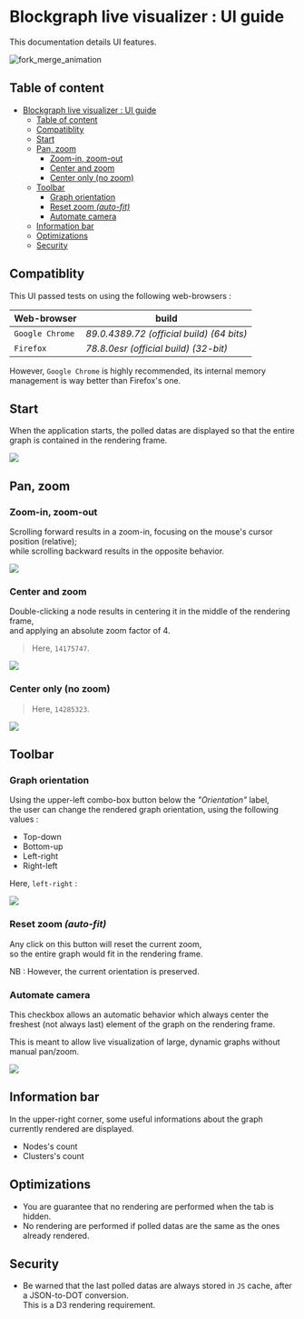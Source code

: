 # Blockgraph live visualizer : UI guide

This documentation details UI features.

![fork_merge_animation](./documentation/fork_merge_animation.gif)

## Table of content

- [Blockgraph live visualizer : UI guide](#blockgraph-live-visualizer--ui-guide)
  - [Table of content](#table-of-content)
  - [Compatiblity](#compatiblity)
  - [Start](#start)
  - [Pan, zoom](#pan-zoom)
    - [Zoom-in, zoom-out](#zoom-in-zoom-out)
    - [Center and zoom](#center-and-zoom)
    - [Center only (no zoom)](#center-only-no-zoom)
  - [Toolbar](#toolbar)
    - [Graph orientation](#graph-orientation)
    - [Reset zoom *(auto-fit)*](#reset-zoom-auto-fit)
    - [Automate camera](#automate-camera)
  - [Information bar](#information-bar)
  - [Optimizations](#optimizations)
  - [Security](#security)

## Compatiblity

This UI passed tests on using the following web-browsers :

| Web-browser | build |
| ----------- | ----- |
| `Google Chrome`   | *89.0.4389.72 (official build) (64 bits)* |
| `Firefox`         | *78.8.0esr (official build) (32-bit)*     |

However, `Google Chrome` is highly recommended, its internal memory management is way better than Firefox's one.

## Start

When the application starts, the polled datas are displayed so that the entire graph is contained in the rendering frame.

![](./documentation/images/Capture.PNG)

## Pan, zoom

### Zoom-in, zoom-out

Scrolling forward results in a zoom-in, focusing on the mouse's cursor position (relative);  
while scrolling backward results in the opposite behavior.

![](./documentation/images/scroll_to_zoom.PNG)

### Center and zoom

Double-clicking a node results in centering it in the middle of the rendering frame,  
and applying an absolute zoom factor of 4.

> Here, `14175747`.

![](./documentation/images/double_click_to_center_and_zoom.PNG)

### Center only (no zoom)

> Here, `14285323`.

![](./documentation/images/click_to_center_node.PNG)

## Toolbar

### Graph orientation

Using the upper-left combo-box button below the *"Orientation"* label,  
the user can change the rendered graph orientation, using the following values :

- Top-down
- Bottom-up
- Left-right
- Right-left

Here, `left-right` :

![](./documentation/images/change_orientation.PNG)

### Reset zoom *(auto-fit)*

Any click on this button will reset the current zoom,  
so the entire graph would fit in the rendering frame.

NB : However, the current orientation is preserved.

### Automate camera

This checkbox allows an automatic behavior which always center the freshest (not always last) element of the graph on the rendering frame.

This is meant to allow live visualization of large, dynamic graphs without manual pan/zoom.

![](./documentation/images/automate_camera.PNG)

## Information bar

In the upper-right corner, some useful informations about the graph currently rendered are displayed.

- Nodes's count
- Clusters's count

## Optimizations

- You are guarantee that no rendering are performed when the tab is hidden.
- No rendering are performed if polled datas are the same as the ones already rendered.

## Security

- Be warned that the last polled datas are always stored in `JS` cache, after a JSON-to-DOT conversion.  
  This is a D3 rendering requirement.
